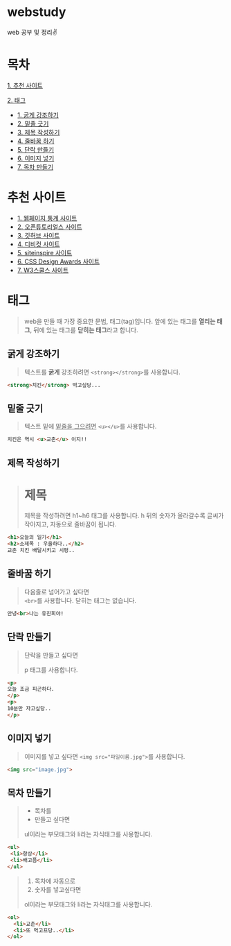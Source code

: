 # webstudy
web 공부 및 정리✌  
 
# 목차 
[1. 추천 사이트](#추천-사이트)

[2. 태그](#태그)
* [1. 굵게 강조하기](#굵게-강조하기)
* [2. 밑줄 긋기](#밑줄-긋기)
* [3. 제목 작성하기](#제목-작성하기)
* [4. 줄바꿈 하기](#줄바꿈-하기)
* [5. 단락 만들기](#단락-만들기)
* [6. 이미지 넣기](#이미지-넣기)
* [7. 목차 만들기](#목차-만들기)


# 추천 사이트
* [1. 웹페이지 통계 사이트](http://advancedwebranking.com/)
* [2. 오픈튜토리얼스 사이트](http://opentutorials.org)
* [3. 깃허브 사이트](https://github.com/)
* [4. 디비컷 사이트](https://www.dbcut.com/bbs/index.php)
* [5. siteinspire 사이트](https://www.siteinspire.com/)
* [6. CSS Design Awards 사이트](https://www.cssdesignawards.com/)
* [7. W3스쿨스 사이트](https://www.w3schools.com/)

# 태그
>web을 만들 때 가장 중요한 문법, 태그(tag)입니다.
앞에 있는 태그를 **열리는 태그**, 뒤에 있는 태그를 **닫히는 태그**라고 합니다.
  
## 굵게 강조하기
>텍스트를 <strong>굵게</strong> 강조하려면 `<strong></strong>`를 사용합니다.

```html
<strong>치킨</strong> 먹고싶당...
```

## 밑줄 긋기
>텍스트 밑에 <u>밑줄을 그으려면</u> `<u></u>`를 사용합니다.

```html
치킨은 역시 <u>교촌</u> 이지!!
```

## 제목 작성하기
><h1>제목</h1>
>제목을 작성하려면 h1~h6 태그를 사용합니다. 
>h 뒤의 숫자가 올라갈수록 글씨가 작아지고, 자동으로 줄바꿈이 됩니다.

```html
<h1>오늘의 일기</h1>
<h2>소제목 : 우울하다..</h2>
교촌 치킨 배달시키고 시펑..
```
  
## 줄바꿈 하기
>다음줄로 넘어가고 싶다면<br> `<br>`를 사용합니다.
닫히는 태그는 없습니다.

```html
안녕<br>나는 유진희야!
```

## 단락 만들기
><p>단락을 만들고 싶다면</p>
><p>p 태그를 사용합니다.</p>

```html
<p>
오늘 조금 피곤하다.
</p>
<p>
10분만 자고싶당..
</p>
```

## 이미지 넣기
>이미지를 넣고 싶다면 `<img src="파일이름.jpg">`를 사용합니다.

```html
<img src="image.jpg">
```

## 목차 만들기
><ul>
>  <li>목차를</li>
>  <li>만들고 싶다면</li>
></ul>
> ul이라는 부모태그와 li라는 자식태그를 사용합니다.

 ```html
<ul>
  <li>항상</li>
  <li>배고픔</li>
</ul>
``` 

><ol>
>  <li>목차에 자동으로</li>
>  <li>숫자를 넣고싶다면</li>
></ol>
> ol이라는 부모태그와 li라는 자식태그를 사용합니다.

```html
<ol>
  <li>교촌</li>
  <li>또 먹고프당..</li>
</ol>
```
